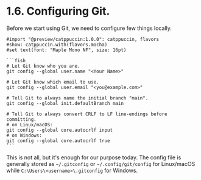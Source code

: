 # 1.6. Configuring Git.

<!-- pause -->
<!-- new_line -->

Before we start using Git, we need to configure few things locally.

<!-- pause -->
<!-- new_lines: 2 -->

````typst +render
#import "@preview/catppuccin:1.0.0": catppuccin, flavors
#show: catppuccin.with(flavors.mocha)
#set text(font: "Maple Mono NF", size: 16pt)

```fish
# Let Git know who you are.
git config --global user.name "<Your Name>"

# Let Git know which email to use.
git config --global user.email "<you@example.com>"

# Tell Git to always name the initial branch "main".
git config --global init.defaultBranch main

# Tell Git to always convert CRLF to LF line-endings before committing.
# on Linux/macOS:
git config --global core.autocrlf input
# on Windows:
git config --global core.autocrlf true
```
````

<!-- pause -->
<!-- new_lines: 2 -->

This is not all, but it's enough for our purpose today. The config file is
generally stored as `~/.gitconfig` or `~/.config/git/config` for Linux/macOS
while `C:\Users\<username>\.gitconfig` for Windows.
